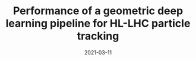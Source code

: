---
title: "Performance of a geometric deep learning pipeline for HL-LHC particle tracking"
date: 2021-03-11
venue: Eur. Phys. J. C 81 (2021) 876
link: https://doi.org/10.1140/epjc/s10052-021-09675-8
inspire_id: 1851403
authors: Xiangyang Ju, et al.
bibtex: '@article{Ju:2021ayy,\n archiveprefix = {arXiv},\n author = {Ju, Xiangyang and others},\n doi = {10.1140/epjc/s10052-021-09675-8},\n eprint = {2103.06995},\n journal = {Eur. Phys. J. C},\n number = {10},\n pages = {876},\n primaryclass = {physics.data-an},\n reportnumber = {FERMILAB-PUB-21-100-SCD},\n title = {{Performance of a geometric deep learning pipeline for HL-LHC particle tracking}},\n volume = {81},\n year = {2021}\n}\n'
---